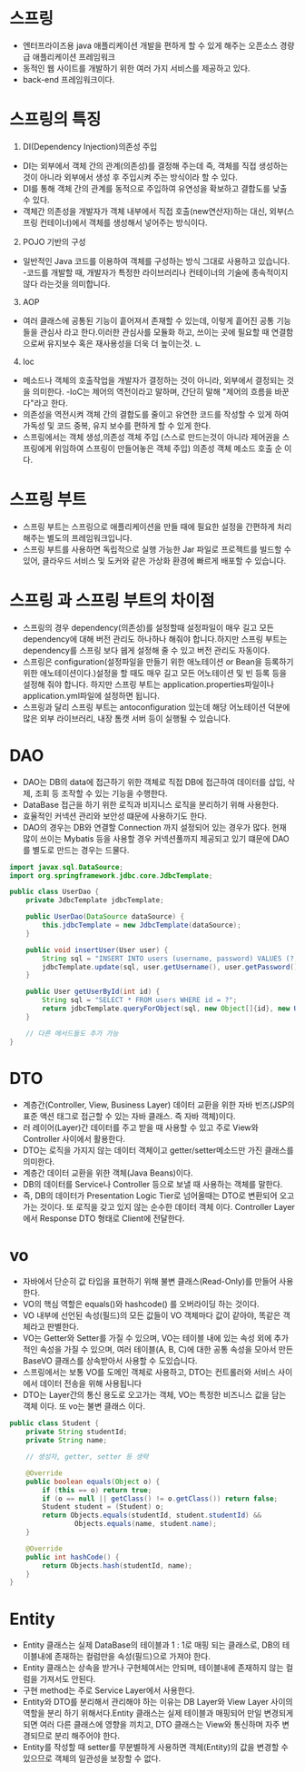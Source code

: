 # 스프링
- 엔터프라이즈용 java 애플리케이션 개발을 편하게 할 수 있게 해주는 오픈소스 경량급 애플리케이션 프레임워크
- 동적인 웹 사이트를 개발하기 위한 여러 가지 서비스를 제공하고 있다.
- back-end 프레임워크이다.
# 스프링의 특징
1. DI(Dependency Injection)의존성 주입
- DI는 외부에서 객체 간의 관계(의존성)를 결정해 주는데 즉, 객체를 직접 생성하는 것이 아니라 외부에서 생성 후 주입시켜 주는 방식이라 할 수 있다.
- DI를 통해 객체 간의 관계를 동적으로 주입하여 유연성을 확보하고 결합도를 낮출 수 있다.
- 객체간 의존성을 개발자가 객체 내부에서 직접 호출(new연산자)하는 대신, 외부(스프링 컨테이너)에서 객체를 생성해서 넣어주는 방식이다.
2. POJO 기반의 구성
- 일반적인 Java 코드를 이용하여 객체를 구성하는 방식 그대로 사용하고 있습니다. 
-코드를 개발할 때, 개발자가 특정한 라이브러리나 컨테이너의 기술에 종속적이지 않다 라는것을 의미합니다.
3. AOP
- 여러 클래스에 공통된 기능이 흩어져서 존재할 수 있는데, 이렇게 흩어진 공통 기능들을 관심사 라고 한다.이러한 관심사를 모듈화 하고, 쓰이는 곳에 필요할 때 연결함으로써 유지보수 혹은 재사용성을 더욱 더 높이는것. ㄴ
4. loc
- 메소드나 객체의 호출작업을 개발자가 결정하는 것이 아니라, 외부에서 결정되는 것을 의미한다.
-IoC는 제어의 역전이라고 말하며, 간단히 말해 "제어의 흐름을 바꾼다"라고 한다.
- 의존성을 역전시켜 객체 간의 결합도를 줄이고 유연한 코드를 작성할 수 있게 하여 가독성 및 코드 중복, 유지 보수를 편하게 할 수 있게 한다.
- 스프링에서는 객체 생성,의존성 객체 주입 (스스로 만드는것이 아니라 제어권을 스프링에게 위임하여 스프링이 만들어놓은 객체 주입) 의존성 객체 메소드 호출 순 이다.
# 스프링 부트
-  스프링 부트는 스프링으로 애플리케이션을 만들 때에 필요한 설정을 간편하게 처리해주는 별도의 프레임워크입니다.
-  스프링 부트를 사용하면 독립적으로 실행 가능한 Jar 파일로 프로젝트를 빌드할 수 있어, 클라우드 서비스 및 도커와 같은 가상화 환경에 빠르게 배포할 수 있습니다.
# 스프링 과 스프링 부트의 차이점
- 스프링의 경우 dependency(의존성)를 설정할때 설정파일이 매우 길고 모든 dependency에 대해 버전 관리도 하나하나 해줘야 합니다.하지만 스프링 부트는 dependency를 스프링 보다 쉡게 설정해 줄 수 있고 버전 관리도 자동이다.
- 스프링은  configuration(설정파일을 만들기 위한 애노테이션 or Bean을 등록하기 위한 애노테이션이다.)설정을 할 때도 매우 길고 모든 어노테이션 및 빈 등록 등을 설정해 줘야 합니다. 하지만 스프링 부트는 application.properties파일이나 application.yml파일에 설정하면 됩니다.
- 스프링과 달리 스프링 부트는 antoconfiguration 있는데 해당 어노테이션 덕분에 많은 외부 라이브러리, 내장 톰캣 서버 등이 실행될 수 있습니다.
# DAO
- DAO는 DB의 data에 접근하기 위한 객체로 직접 DB에 접근하여 데이터를 삽입, 삭제, 조회 등 조작할 수 있는 기능을 수행한다.
- DataBase 접근을 하기 위한 로직과 비지니스 로직을 분리하기 위해 사용한다.
- 효율적인 커넥션 관리와 보안성 떄문에 사용하기도 한다.
- DAO의 경우는 DB와 연결할 Connection 까지 설정되어 있는 경우가 많다. 현재 많이 쓰이는 Mybatis 등을 사용할 경우 커넥션풀까지 제공되고 있기 떄문에 DAO를 별도로 만드는 경우는 드물다.
```java
import javax.sql.DataSource;
import org.springframework.jdbc.core.JdbcTemplate;

public class UserDao {
    private JdbcTemplate jdbcTemplate;

    public UserDao(DataSource dataSource) {
        this.jdbcTemplate = new JdbcTemplate(dataSource);
    }

    public void insertUser(User user) {
        String sql = "INSERT INTO users (username, password) VALUES (?, ?)";
        jdbcTemplate.update(sql, user.getUsername(), user.getPassword());
    }

    public User getUserById(int id) {
        String sql = "SELECT * FROM users WHERE id = ?";
        return jdbcTemplate.queryForObject(sql, new Object[]{id}, new UserRowMapper());
    }

    // 다른 메서드들도 추가 가능
}
```
# DTO
-  계층간(Controller, View, Business Layer) 데이터 교환을 위한 자바 빈즈(JSP의 표준 액션 태그로 접근할 수 있는 자바 클래스. 즉 자바 객체)이다.
- 러 레이어(Layer)간 데이터를 주고 받을 때 사용할 수 있고 주로 View와 Controller 사이에서 활용한다.
- DTO는 로직을 가지지 않는 데이터 객체이고 getter/setter메소드만 가진 클래스를 의미한다.
- 계층간 데이터 교환을 위한 객체(Java Beans)이다.
- DB의 데이터를 Service나 Controller 등으로 보낼 때 사용하는 객체를 말한다.
- 즉, DB의 데이터가 Presentation Logic Tier로 넘어올때는 DTO로 변환되어 오고가는 것이다. 또 로직을 갖고 있지 않는 순수한 데이터 객체 이다. Controller Layer에서 Response DTO 형태로 Client에 전달한다.
# vo
- 자바에서 단순히 값 타입을 표현하기 위해 불변 클래스(Read-Only)를 만들어 사용한다.
- VO의 핵심 역할은 equals()와 hashcode() 를 오버라이딩 하는 것이다.
- VO 내부에 선언된 속성(필드)의 모든 값들이 VO 객체마다 값이 같아야, 똑같은 객체라고 판별한다.
- VO는 Getter와 Setter를 가질 수 있으며, VO는 테이블 내에 있는 속성 외에 추가적인 속성을 가질 수 있으며, 여러 테이블(A, B, C)에 대한 공통 속성을 모아서 만든 BaseVO 클래스를 상속받아서 사용할 수 도있습니다.
- 스프링에서는 보통 VO를 도메인 객체로 사용하고, DTO는 컨트롤러와 서비스 사이에서 데이터 전송을 위해 사용됩니다
- DTO는 Layer간의 통신 용도로 오고가는 객체, VO는 특정한 비즈니스 값을 담는 객체 이다. 또 vo는 불변 클래스 이다.
```java
public class Student {
    private String studentId;
    private String name;

    // 생성자, getter, setter 등 생략

    @Override
    public boolean equals(Object o) {
        if (this == o) return true;
        if (o == null || getClass() != o.getClass()) return false;
        Student student = (Student) o;
        return Objects.equals(studentId, student.studentId) &&
                Objects.equals(name, student.name);
    }

    @Override
    public int hashCode() {
        return Objects.hash(studentId, name);
    }
}
```
# Entity
- Entity 클래스는 실제 DataBase의 테이블과 1 : 1로 매핑 되는 클래스로, DB의 테이블내에 존재하는 컬럼만을 속성(필드)으로 가져야 한다.
- Entity 클래스는 상속을 받거나 구현체여서는 안되며, 테이블내에 존재하지 않는 컬럼을 가져서도 안된다.
- 구현 method는 주로 Service Layer에서 사용한다.
- Entity와 DTO를 분리해서 관리해야 하는 이유는 DB Layer와 View Layer 사이의 역할을 분리 하기 위해서다.Entity 클래스는 실제 테이블과 매핑되어 만일 변경되게 되면 여러 다른 클래스에 영향을 끼치고, DTO 클래스는 View와 통신하며 자주 변경되므로 분리 해주어야 한다.
- Entity를 작성할 때 setter를 무분별하게 사용하면 객체(Entity)의 값을 변경할 수 있으므로 객체의 일관성을 보장할 수 없다.